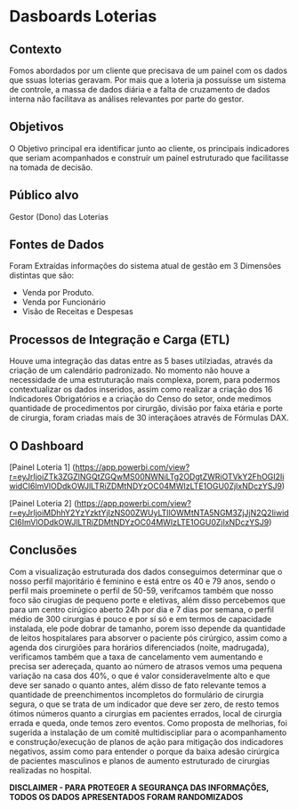 # Dasboards Loterias

## Contexto
Fomos abordados por um cliente que precisava de um painel com os dados que ssuas loterias geravam. Por mais que a loteria ja possuísse um sistema de controle, a massa de dados diária e a falta de cruzamento de dados interna não facilitava as análises relevantes por parte do gestor.

## Objetivos
O Objetivo principal era identificar junto ao cliente, os principais indicadores que seriam acompanhados e construír um painel estruturado que facilitasse na tomada de decisão.

## Público alvo
Gestor (Dono) das Loterias

## Fontes de Dados
Foram Extraídas informações do sistema atual de gestão em 3 Dimensões distintas que são:
* Venda por Produto.
* Venda por Funcionário
* Visão de Receitas e Despesas

## Processos de Integração e Carga (ETL)
Houve uma integração das datas entre as 5 bases utilziadas, através da criação de um calendário padronizado. No momento não houve a necessidade de uma estruturação mais complexa, porem, para podermos contextualizar os dados inseridos, assim como realizar a criação dos 16 Indicadores Obrigatórios e a criação do Censo do setor, onde medimos quantidade de procedimentos por cirurgão, divisão por faixa etária e porte de cirurgia, foram criadas mais de 30 interaçãoes através de Fórmulas DAX.

## O Dashboard
[Painel Loteria 1] (https://app.powerbi.com/view?r=eyJrIjoiZTk3ZGZlNGQtZGQwMS00NWNiLTg2ODgtZWRiOTVkY2FhOGI2IiwidCI6ImVlODdkOWJlLTRiZDMtNDYzOC04MWIzLTE1OGU0ZjIxNDczYSJ9)

[Painel Loteria 2] 
(https://app.powerbi.com/view?r=eyJrIjoiMDhhY2YzYzktYjIzNS00ZWUyLTllOWMtNTA5NGM3ZjJjN2Q2IiwidCI6ImVlODdkOWJlLTRiZDMtNDYzOC04MWIzLTE1OGU0ZjIxNDczYSJ9)


## Conclusões
Com a visualização estruturada dos dados conseguimos determinar que o nosso perfil majoritário é feminino e está entre os 40 e 79 anos, sendo o perfil mais proeminete o perfil de 50-59, verifcamos também que nosso foco são cirugias de pequeno porte e eletivas, além disso percebemos que para um centro cirúgico aberto 24h por dia e 7 dias por semana, o perfil médio de 300 cirurgias é pouco e por sí só e em termos de capacidade instalada, ele pode dobrar de tamanho, porem isso depende da quantidade de leitos hospitalares para absorver o paciente pós cirúrgico, assim como a agenda dos cirurgiões para horários diferenciados (noite, madrugada), verificamos também que a taxa de cancelamento vem aumentando e precisa ser adereçada, quanto ao número de atrasos vemos uma pequena variação na casa dos 40%, o que é valor consideravelmente alto e que deve ser sanado o quanto antes, além disso de fato relevante temos a quantidade de preenchimentos incompletos do formulário de cirurgia segura, o que se trata de um indicador que deve ser zero, de resto temos ótimos números quanto a cirurgias em pacientes errados, local de cirurgia errada e queda, onde temos zero eventos. 
Como proposta de melhorias, foi sugerida a instalação de um comitê multidiscipliar para o acompanhamento e construção/execução de planos de ação para mitigação dos indicadores negativos, assim como para entender o porque da baixa adesão cirúrgica de pacientes masculinos e planos de aumento estruturado de cirurgias realizadas no hospital. 

**DISCLAIMER - PARA PROTEGER A SEGURANÇA DAS INFORMAÇÕES, TODOS OS DADOS APRESENTADOS FORAM RANDOMIZADOS**
